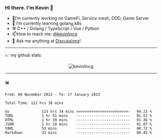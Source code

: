 ### Hi there. I'm Kevin 👋

- 🔭I’m currently working on GameFi, Service mesh, DDD, Game Server
- 🌱 I’m currently learning golang,k8s
-   :hammer_and_pick: C++ / Golang / TypeScript / Vue / Python
- 📫How to reach me: [@kevinlincg](https://twitter.com/kevinlincg) 
-   :thought_balloon: Ask me anything at [Discussions](https://github.com/kevinlincg/kevinlincg/discussions/new)!

---

📈 my github stats

<p align="center"> <img src="https://github-readme-stats-ouuan.vercel.app/api?username=kevinlincg&theme=dark&show_icons=true&count_private=true" alt="kevinlincg" />

---

#### :bar_chart: 

<!--START_SECTION:waka-->

```text
From: 09 November 2022 - To: 17 January 2023

Total Time: 122 hrs 38 mins

Go               115 hrs 34 mins >>>>>>>>>>>>>>>>>>>>>>>>-   94.23 %
TOML             1 hr 51 mins    -------------------------   01.51 %
HTML             1 hr 39 mins    -------------------------   01.36 %
JSON             1 hr 18 mins    -------------------------   01.07 %
YAML             53 mins         -------------------------   00.72 %
Markdown         33 mins         -------------------------   00.45 %
```

<!--END_SECTION:waka-->
